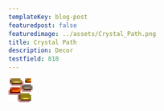 ```yaml
---
templateKey: blog-post
featuredpost: false
featuredimage: ../assets/Crystal_Path.png
title: Crystal Path
description: Decor
testfield: 818
---
```

![Crystal Path](../assets/Crystal_Path.png)
